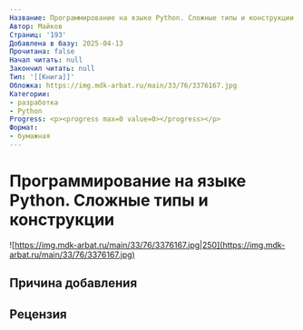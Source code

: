 ```yaml
---
Название: Программирование на языке Python. Сложные типы и конструкции
Автор: Майков
Страниц: '193'
Добавлена в базу: 2025-04-13
Прочитана: false
Начал читать: null
Закончил читать: null
Тип: '[[Книга]]'
Обложка: https://img.mdk-arbat.ru/main/33/76/3376167.jpg
Категории:
- разработка
- Python
Progress: <p><progress max=0 value=0></progress></p>
Формат:
- бумажная
---
```

# Программирование на языке Python. Сложные типы и конструкции

![https://img.mdk-arbat.ru/main/33/76/3376167.jpg|250](https://img.mdk-arbat.ru/main/33/76/3376167.jpg)

## Причина добавления


## Рецензия